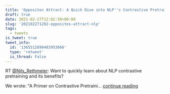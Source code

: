 ```yaml
---
title: 'Opposites Attract: A Quick Dive into NLP''s Contrastive Pretraining'
draft: true
date: 2021-02-27T12:02:50+00:00
slug: '202102271202-opposites-attract-nlp'
tags:
  - tweets
is_tweet: true
tweet_info:
  id: '1365512690483953666'
  type: 'retweet'
  is_thread: False
---
```




RT [@Nils_Rethmeier](https://x.com/Nils_Rethmeier): Want to quickly learn about NLP contrastive pretraining and its benefits?

We wrote: "A Primer on Contrastive Pretraini… [continue reading](https://x.com/sytelus/status/1365512690483953666)
